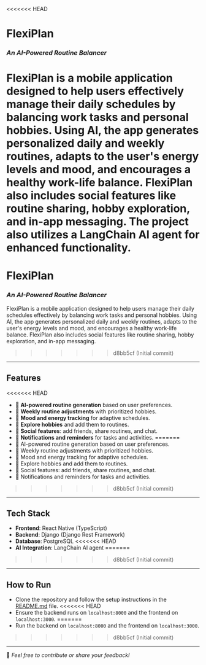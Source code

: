 <<<<<<< HEAD
# **FlexiPlan**

### *An AI-Powered Routine Balancer*

FlexiPlan is a mobile application designed to help users effectively manage their daily schedules by balancing work tasks and personal hobbies. Using **AI**, the app generates **personalized daily and weekly routines**, adapts to the user's energy levels and mood, and encourages a healthy work-life balance. FlexiPlan also includes social features like routine sharing, hobby exploration, and in-app messaging. The project also utilizes a **LangChain AI agent** for enhanced functionality.
=======
# **FlexiPlan**  
### *An AI-Powered Routine Balancer*

FlexiPlan is a mobile application designed to help users manage their daily schedules effectively by balancing work tasks and personal hobbies. Using AI, the app generates personalized daily and weekly routines, adapts to the user's energy levels and mood, and encourages a healthy work-life balance. FlexiPlan also includes social features like routine sharing, hobby exploration, and in-app messaging.
>>>>>>> d8bb5cf (Initial commit)

---

## **Features**
<<<<<<< HEAD
- 🧠 **AI-powered routine generation** based on user preferences.
- 🔄 **Weekly routine adjustments** with prioritized hobbies.
- 🌟 **Mood and energy tracking** for adaptive schedules.
- 🎨 **Explore hobbies** and add them to routines.
- 🤝 **Social features**: add friends, share routines, and chat.
- 🔔 **Notifications and reminders** for tasks and activities.
=======
- 🧠 AI-powered routine generation based on user preferences.
- 🔄 Weekly routine adjustments with prioritized hobbies.
- 🌟 Mood and energy tracking for adaptive schedules.
- 🎨 Explore hobbies and add them to routines.
- 🤝 Social features: add friends, share routines, and chat.
- 🔔 Notifications and reminders for tasks and activities.
>>>>>>> d8bb5cf (Initial commit)

---

## **Tech Stack**
- **Frontend**: React Native (TypeScript)
- **Backend**: Django (Django Rest Framework)
- **Database**: PostgreSQL
<<<<<<< HEAD
- **AI Integration**: LangChain AI agent
=======
>>>>>>> d8bb5cf (Initial commit)

---

## **How to Run**
- Clone the repository and follow the setup instructions in the [README.md](./README.md) file.
<<<<<<< HEAD
- Ensure the backend runs on `localhost:8000` and the frontend on `localhost:3000`.
=======
- Run the backend on `localhost:8000` and the frontend on `localhost:3000`.
>>>>>>> d8bb5cf (Initial commit)

---

📌 *Feel free to contribute or share your feedback!*
